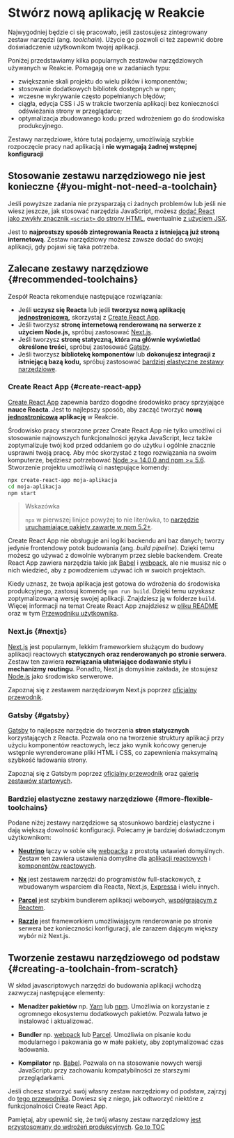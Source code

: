 
# Stwórz nową aplikację w Reakcie


Najwygodniej będzie ci się pracowało, jeśli zastosujesz zintegrowany zestaw narzędzi (ang. *toolchain*). Użycie go pozwoli ci też zapewnić dobre doświadczenie użytkownikom twojej aplikacji.

Poniżej przedstawiamy kilka popularnych zestawów narzędziowych używanych w Reakcie. Pomagają one w zadaniach typu:

* zwiększanie skali projektu do wielu plików i komponentów;
* stosowanie dodatkowych bibliotek dostępnych w npm;
* wczesne wykrywanie często popełnianych błędów;
* ciągła, edycja CSS i JS w trakcie tworzenia aplikacji bez konieczności odświeżania strony w przeglądarce;
* optymalizacja zbudowanego kodu przed wdrożeniem go do środowiska produkcyjnego.

Zestawy narzędziowe, które tutaj podajemy, umożliwiają szybkie rozpoczęcie pracy nad aplikacją i **nie wymagają żadnej wstępnej konfiguracji**

## Stosowanie zestawu narzędziowego nie jest konieczne {#you-might-not-need-a-toolchain}

Jeśli powyższe zadania nie przysparzają ci żadnych problemów lub jeśli nie wiesz jeszcze, jak stosować narzędzia JavaScript, możesz [dodać React jako zwykły znacznik `<script>` do strony HTML](./add-react-to-a-website.html), ewentualnie [z użyciem JSX](./add-react-to-a-website.html#optional-try-react-with-jsx).

Jest to **najprostszy sposób zintegrowania Reacta z istniejącą już stroną internetową**. Zestaw narzędziowy możesz zawsze dodać do swojej aplikacji, gdy pojawi się taka potrzeba.

## Zalecane zestawy narzędziowe {#recommended-toolchains}

Zespół Reacta rekomenduje następujące rozwiązania:

- Jeśli **uczysz się Reacta** lub jeśli **tworzysz nową aplikację [jednostronicową](./glossary.html#single-page-application),** skorzystaj z [Create React App](#create-react-app).
- Jeśli tworzysz **stronę internetową renderowaną na serwerze z użyciem Node.js,** spróbuj zastosować [Next.js](#nextjs).
- Jeśli tworzysz **stronę statyczną, która ma głównie wyświetlać określone treści,** spróbuj zastosować [Gatsby](#gatsby).
- Jeśli tworzysz **bibliotekę komponentów** lub **dokonujesz integracji z istniejącą bazą kodu,** spróbuj zastosować [bardziej elastyczne zestawy narzędziowe](#more-flexible-toolchains).


### Create React App {#create-react-app}

[Create React App](http://github.com/facebookincubator/create-react-app) zapewnia bardzo dogodne środowisko pracy sprzyjające **nauce Reacta**. Jest to najlepszy sposób, aby zacząć tworzyć **nową [jednostronicową](./glossary.html#single-page-application) aplikację** w Reakcie.

Środowisko pracy stworzone przez Create React App nie tylko umożliwi ci stosowanie najnowszych funkcjonalności języka JavaScript, lecz także zoptymalizuje twój kod przed oddaniem go do użytku i ogólnie znacznie usprawni twoją pracę. Aby móc skorzystać z tego rozwiązania na swoim komputerze, będziesz potrzebować [Node >= 14.0.0 and npm >= 5.6](https://nodejs.org/en/). Stworzenie projektu umożliwią ci następujące komendy:

```bash
npx create-react-app moja-aplikacja
cd moja-aplikacja
npm start
```

>Wskazówka
>
> `npx` w pierwszej linijce powyżej to nie literówka, to [narzędzie uruchamiające pakiety zawarte w npm 5.2+](https://medium.com/@maybekatz/introducing-npx-an-npm-package-runner-55f7d4bd282b).

Create React App nie obsługuje ani logiki backendu ani baz danych; tworzy jedynie frontendowy potok budowania (ang. *build pipeline*). Dzięki temu możesz go używać z dowolnie wybranym przez siebie backendem. Create React App zawiera narzędzia takie jak [Babel](http://babeljs.io/) i [webpack](https://webpack.js.org/), ale nie musisz nic o nich wiedzieć, aby z powodzeniem używać ich w swoich projektach.

Kiedy uznasz, że twoja aplikacja jest gotowa do wdrożenia do środowiska produkcyjnego, zastosuj komendę `npm run build`. Dzięki temu uzyskasz zoptymalizowaną wersję swojej aplikacji. Znajdziesz ją w folderze `build`. Więcej informacji na temat Create React App znajdziesz w [pliku README](https://github.com/facebookincubator/create-react-app#create-react-app--) oraz w tym [Przewodniku użytkownika](https://facebook.github.io/create-react-app/).

### Next.js {#nextjs}

[Next.js](https://nextjs.org/) jest popularnym, lekkim frameworkiem służącym do budowy aplikacji reactowych **statycznych oraz renderowanych po stronie serwera**. Zestaw ten zawiera **rozwiązania ułatwiające dodawanie stylu  i mechanizmy routingu**. Ponadto, Next.js domyślnie zakłada, że stosujesz [Node.js](https://nodejs.org/) jako środowisko serwerowe.

Zapoznaj się z zestawem narzędziowym Next.js poprzez [oficjalny przewodnik](https://nextjs.org/learn/).

### Gatsby {#gatsby}

[Gatsby](https://www.gatsbyjs.org/) to najlepsze narzędzie do tworzenia **stron statycznych** korzystających z Reacta. Pozwala ono na tworzenie struktury aplikacji przy użyciu komponentów reactowych, lecz jako wynik końcowy generuje wstępnie wyrenderowane pliki HTML i CSS, co zapewnienia maksymalną szybkość ładowania strony.

Zapoznaj się z Gatsbym poprzez [oficjalny przewodnik](https://www.gatsbyjs.org/docs/) oraz [galerię zestawów startowych](https://www.gatsbyjs.org/docs/gatsby-starters/).

### Bardziej elastyczne zestawy narzędziowe {#more-flexible-toolchains}

Podane niżej zestawy narzędziowe są stosunkowo bardziej elastyczne i dają większą dowolność konfiguracji. Polecamy je bardziej doświadczonym użytkownikom:

- **[Neutrino](https://neutrinojs.org/)** łączy w sobie siłę [webpacka](https://webpack.js.org/) z prostotą ustawień domyślnych. Zestaw ten zawiera ustawienia domyślne dla [aplikacji reactowych](https://neutrinojs.org/packages/react/) i [komponentów reactowych](https://neutrinojs.org/packages/react-components/).

- **[Nx](https://nx.dev/react)** jest zestawem narzędzi do programistów full-stackowych, z wbudowanym wsparciem dla Reacta, Next.js, [Expressa](https://expressjs.com/) i wielu innych.

- **[Parcel](https://parceljs.org/)** jest szybkim bundlerem aplikacji webowych, [współgrającym z Reactem](https://parceljs.org/recipes/react/).

- **[Razzle](https://github.com/jaredpalmer/razzle)** jest frameworkiem umożliwiającym renderowanie po stronie serwera bez konieczności konfiguracji, ale zarazem dającym większy wybór niż Next.js.

## Tworzenie zestawu narzędziowego od podstaw {#creating-a-toolchain-from-scratch}

W skład javascriptowych narzędzi do budowania aplikacji wchodzą zazwyczaj następujące elementy:

* **Menadżer pakietów** np. [Yarn](https://yarnpkg.com/) lub [npm](https://www.npmjs.com/). Umożliwia on korzystanie z ogromnego ekosystemu dodatkowych pakietów. Pozwala łatwo je instalować i aktualizować.

* **Bundler** np. [webpack](https://webpack.js.org/) lub [Parcel](https://parceljs.org/). Umożliwia on pisanie kodu modularnego i pakowania go w małe pakiety, aby zoptymalizować czas ładowania.

* **Kompilator** np. [Babel](http://babeljs.io/). Pozwala on na stosowanie nowych wersji JavaScriptu przy zachowaniu kompatybilności ze starszymi przeglądarkami.

Jeśli chcesz stworzyć swój własny zestaw narzędziowy od podstaw, zajrzyj do [tego przewodnika](https://blog.usejournal.com/creating-a-react-app-from-scratch-f3c693b84658). Dowiesz się z niego, jak odtworzyć niektóre z funkcjonalności Create React App.

Pamiętaj, aby upewnić się, że twój własny zestaw narzędziowy [jest przystosowany do wdrożeń produkcyjnych](./optimizing-performance.html#use-the-production-build).
<span style="float: footnote;"><a href="./index.html#toc">Go to TOC</a></span>
